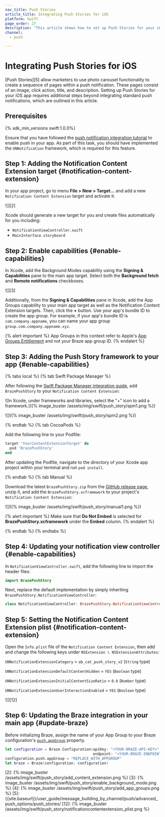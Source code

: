 ```yaml
---
nav_title: Push Stories
article_title: Integrating Push Stories for iOS
platform: Swift
page_order: 27
description: "This article shows how to set up Push Stories for your iOS application."
channel:
  - push

---
```


# Integrating Push Stories for iOS

[Push Stories][5] allow marketers to use photo carousel functionality to create a sequence of pages within a push notification. These pages consist of an image, click action, title, and description. Setting up Push Stories for your iOS app requires additional steps beyond integrating standard push notifications, which are outlined in this article.

## Prerequisites
{% sdk_min_versions swift:1.0.0%}

Ensure that you have followed the [push notification integration tutorial][1] to enable push in your app. As part of this task, you should have implemented the `UNNotification` framework, which is required for this feature.

## Step 1: Adding the Notification Content Extension target {#notification-content-extension}

In your app project, go to menu **File > New > Target...** and add a new `Notification Content Extension` target and activate it.

![][2]

Xcode should generate a new target for you and create files automatically for you including:

- `NotificationViewController.swift`
- `MainInterface.storyboard`

## Step 2: Enable capabilities {#enable-capabilities}

In Xcode, add the Background Modes capability using the **Signing & Capabilities** pane to the main app target. Select both the **Background fetch** and **Remote notifications** checkboxes.

![][3]

Additionally, from the **Signing & Capabilities** pane in Xcode, add the App Groups capability to your main app target as well as the Notification Content Extension targets. Then, click the **+** button. Use your app's bundle ID to create the app group. For example, if your app's bundle ID is `com.company.appname`, you can name your app group `group.com.company.appname.xyz`.

{% alert important %}
App Groups in this context refer to Apple's [App Groups Entitlement](https://developer.apple.com/documentation/bundleresources/entitlements/com_apple_security_application-groups) and not your Braze app group ID.
{% endalert %}

## Step 3: Adding the Push Story framework to your app {#enable-capabilities}

{% tabs local %}
{% tab Swift Package Manager %}

After following the [Swift Package Manager integration guide]({{site.baseurl}}/developer_guide/platform_integration_guides/swift/initial_sdk_setup/installation_methods/swift_package_manager/), add `BrazePushStory` to your `Notification Content Extension`:

![In Xcode, under frameworks and libraries, select the "+" icon to add a framework.]({% image_buster /assets/img/swift/push_story/spm1.png %})

![]({% image_buster /assets/img/swift/push_story/spm2.png %})

{% endtab %}
{% tab CocoaPods %}

Add the following line to your Podfile:

```ruby
target 'YourContentExtensionTarget' do
  pod 'BrazePushStory'
end
```

After updating the Podfile, navigate to the directory of your Xcode app project within your terminal and run `pod install`.

{% endtab %}
{% tab Manual %}

Download the latest `BrazePushStory.zip` from the [GitHub release page](https://github.com/braze-inc/braze-swift-sdk/releases), unzip it, and add the `BrazePushStory.xcframework` to your project's `Notification Content Extension`:

![]({% image_buster /assets/img/swift/push_story/manual1.png %})

{% alert important %}
Make sure that **Do Not Embed** is selected for **BrazePushStory.xcframework** under the **Embed** column.
{% endalert %}

{% endtab %}
{% endtabs %}

## Step 4: Updating your notification view controller {#enable-capabilities}

In `NotificationViewController.swift`, add the following line to import the header files:

```swift
import BrazePushStory
```

Next, replace the default implementation by simply inheriting `BrazePushStory.NotificationViewController`:

```swift
class NotificationViewController: BrazePushStory.NotificationViewController {}
```

## Step 5: Setting the Notification Content Extension plist {#notification-content-extension}

Open the `Info.plist` file of the `Notification Content Extension`, then add and change the following keys under `NSExtension \ NSExtensionAttributes`:

`UNNotificationExtensionCategory` = `ab_cat_push_story_v2` (`String` type)

`UNNotificationExtensionDefaultContentHidden` = `YES` (`Boolean` type)

`UNNotificationExtensionInitialContentSizeRatio` = `0.6` (`Number` type)

`UNNotificationExtensionUserInteractionEnabled` = `YES` (`Boolean` type)

![][12]

## Step 6: Updating the Braze integration in your main app {#update-braze}

Before initializing Braze, assign the name of your App Group to your Braze configuration's [`push.appGroup`](https://braze-inc.github.io/braze-swift-sdk/documentation/brazekit/braze/configuration-swift.class/push-swift.class/appgroup) property.

```swift
let configuration = Braze.Configuration(apiKey: "<YOUR-BRAZE-API-KEY>",
                                        endpoint: "<YOUR-BRAZE-ENDPOINT>")
configuration.push.appGroup = "REPLACE_WITH_APPGROUP"
let braze = Braze(configuration: configuration)
```

[1]: {{site.baseurl}}/developer_guide/platform_integration_guides/swift/push_notifications/integration/
[2]: {% image_buster /assets/img/swift/push_story/add_content_extension.png %}
[3]: {% image_buster /assets/img/swift/push_story/enable_background_mode.png %}
[4]: {% image_buster /assets/img/swift/push_story/add_app_groups.png %}
[5]: {{site.baseurl}}/user_guide/message_building_by_channel/push/advanced_push_options/push_stories/
[12]: {% image_buster /assets/img/swift/push_story/notificationcontentextension_plist.png %}